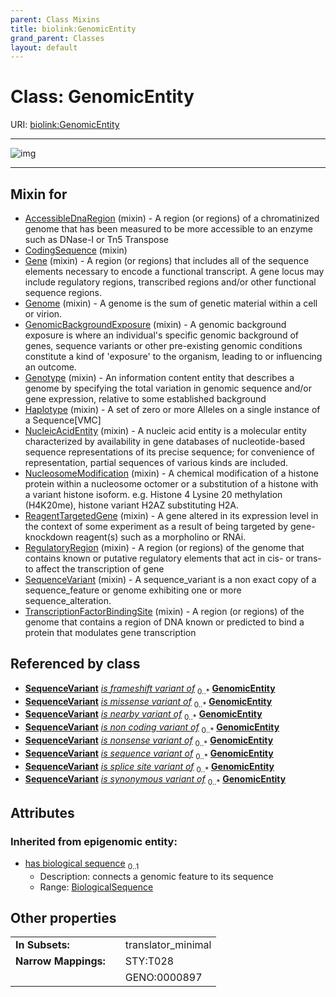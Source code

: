 ```yaml
---
parent: Class Mixins
title: biolink:GenomicEntity
grand_parent: Classes
layout: default
---
```


# Class: GenomicEntity




URI: [biolink:GenomicEntity](https://w3id.org/biolink/vocab/GenomicEntity)


---

![img](https://yuml.me/diagram/nofunky;dir:TB/class/[SequenceVariant],[TranscriptionFactorBindingSite]uses%20-.-%3E[GenomicEntity%7Chas_biological_sequence:biological_sequence%20%3F],[SequenceVariant]uses%20-.-%3E[GenomicEntity],[RegulatoryRegion]uses%20-.-%3E[GenomicEntity],[ReagentTargetedGene]uses%20-.-%3E[GenomicEntity],[NucleosomeModification]uses%20-.-%3E[GenomicEntity],[NucleicAcidEntity]uses%20-.-%3E[GenomicEntity],[Haplotype]uses%20-.-%3E[GenomicEntity],[Genotype]uses%20-.-%3E[GenomicEntity],[GenomicBackgroundExposure]uses%20-.-%3E[GenomicEntity],[Genome]uses%20-.-%3E[GenomicEntity],[Gene]uses%20-.-%3E[GenomicEntity],[CodingSequence]uses%20-.-%3E[GenomicEntity],[AccessibleDnaRegion]uses%20-.-%3E[GenomicEntity],[TranscriptionFactorBindingSite],[RegulatoryRegion],[ReagentTargetedGene],[NucleosomeModification],[NucleicAcidEntity],[Haplotype],[Genotype],[GenomicBackgroundExposure],[Genome],[Gene],[CodingSequence],[AccessibleDnaRegion])

---


## Mixin for

 * [AccessibleDnaRegion](AccessibleDnaRegion.md) (mixin)  - A region (or regions) of a chromatinized genome that has been measured to be more accessible to an enzyme such as DNase-I or Tn5 Transpose
 * [CodingSequence](CodingSequence.md) (mixin) 
 * [Gene](Gene.md) (mixin)  - A region (or regions) that includes all of the sequence elements necessary to encode a functional transcript. A gene locus may include regulatory regions, transcribed regions and/or other functional sequence regions.
 * [Genome](Genome.md) (mixin)  - A genome is the sum of genetic material within a cell or virion.
 * [GenomicBackgroundExposure](GenomicBackgroundExposure.md) (mixin)  - A genomic background exposure is where an individual's specific genomic background of genes, sequence variants or other pre-existing genomic conditions constitute a kind of 'exposure' to the organism, leading to or influencing an outcome.
 * [Genotype](Genotype.md) (mixin)  - An information content entity that describes a genome by specifying the total variation in genomic sequence and/or gene expression, relative to some established background
 * [Haplotype](Haplotype.md) (mixin)  - A set of zero or more Alleles on a single instance of a Sequence[VMC]
 * [NucleicAcidEntity](NucleicAcidEntity.md) (mixin)  - A nucleic acid entity is a molecular entity characterized by availability in gene databases of nucleotide-based sequence representations of its precise sequence; for convenience of representation, partial sequences of various kinds are included.
 * [NucleosomeModification](NucleosomeModification.md) (mixin)  - A chemical modification of a histone protein within a nucleosome octomer or a substitution of a histone with a variant histone isoform. e.g. Histone 4 Lysine 20 methylation (H4K20me), histone variant H2AZ substituting H2A.
 * [ReagentTargetedGene](ReagentTargetedGene.md) (mixin)  - A gene altered in its expression level in the context of some experiment as a result of being targeted by gene-knockdown reagent(s) such as a morpholino or RNAi.
 * [RegulatoryRegion](RegulatoryRegion.md) (mixin)  - A region (or regions) of the genome that contains known or putative regulatory elements that act in cis- or trans- to affect the transcription of gene
 * [SequenceVariant](SequenceVariant.md) (mixin)  - A sequence_variant is a non exact copy of a sequence_feature or genome exhibiting one or more sequence_alteration.
 * [TranscriptionFactorBindingSite](TranscriptionFactorBindingSite.md) (mixin)  - A region (or regions) of the genome that contains a region of DNA known or predicted to bind a protein that modulates gene transcription

## Referenced by class

 *  **[SequenceVariant](SequenceVariant.md)** *[is frameshift variant of](is_frameshift_variant_of.md)*  <sub>0..\*</sub>  **[GenomicEntity](GenomicEntity.md)**
 *  **[SequenceVariant](SequenceVariant.md)** *[is missense variant of](is_missense_variant_of.md)*  <sub>0..\*</sub>  **[GenomicEntity](GenomicEntity.md)**
 *  **[SequenceVariant](SequenceVariant.md)** *[is nearby variant of](is_nearby_variant_of.md)*  <sub>0..\*</sub>  **[GenomicEntity](GenomicEntity.md)**
 *  **[SequenceVariant](SequenceVariant.md)** *[is non coding variant of](is_non_coding_variant_of.md)*  <sub>0..\*</sub>  **[GenomicEntity](GenomicEntity.md)**
 *  **[SequenceVariant](SequenceVariant.md)** *[is nonsense variant of](is_nonsense_variant_of.md)*  <sub>0..\*</sub>  **[GenomicEntity](GenomicEntity.md)**
 *  **[SequenceVariant](SequenceVariant.md)** *[is sequence variant of](is_sequence_variant_of.md)*  <sub>0..\*</sub>  **[GenomicEntity](GenomicEntity.md)**
 *  **[SequenceVariant](SequenceVariant.md)** *[is splice site variant of](is_splice_site_variant_of.md)*  <sub>0..\*</sub>  **[GenomicEntity](GenomicEntity.md)**
 *  **[SequenceVariant](SequenceVariant.md)** *[is synonymous variant of](is_synonymous_variant_of.md)*  <sub>0..\*</sub>  **[GenomicEntity](GenomicEntity.md)**

## Attributes


### Inherited from epigenomic entity:

 * [has biological sequence](has_biological_sequence.md)  <sub>0..1</sub>
     * Description: connects a genomic feature to its sequence
     * Range: [BiologicalSequence](types/BiologicalSequence.md)

## Other properties

|  |  |  |
| --- | --- | --- |
| **In Subsets:** | | translator_minimal |
| **Narrow Mappings:** | | STY:T028 |
|  | | GENO:0000897 |

